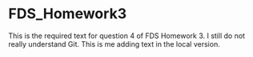 # FDS_Homework3
This is the required text for question 4 of FDS Homework 3. I still do not really understand Git.
This is me adding text in the local version.